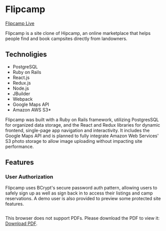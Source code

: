 # Flipcamp

[Flipcamp Live](https://flipcamp.herokuapp.com/#/)

Flipcamp is a site clone of Hipcamp, an online marketplace that helps people find and book campsites directly from landowners.


## Technoligies

* PostgreSQL
* Ruby on Rails
* React.js
* Redux.js
* Node.js
* JBuilder
* Webpack
* Google Maps API
* Amazon AWS S3*

Flipcamp was built with a Ruby on Rails framework, utilizing PostgresSQL for organized data storage, and the React and Redux libraries for dynamic frontend, single-page app navigation and interactivity. It includes the Google Maps API and is planned to fully integrate Amazon Web Services' S3 photo storage to allow image uploading without impacting site performance. 


## Features

### User Authorization

Flipcamp uses BCrypt's secure password auth pattern, allowing users to safely sign up as well as sign back in to access their listings and camp reservations. A demo user is also provided to preview some protected site features.

<object data="https://i.imgur.com/FEUdfv2.png" type="application/pdf" width="700px" height="700px">
    <embed src="https://i.imgur.com/FEUdfv2.png">
        <p>This browser does not support PDFs. Please download the PDF to view it: <a href="https://i.imgur.com/FEUdfv2.png">Download PDF</a>.</p>
    </embed>
</object>
